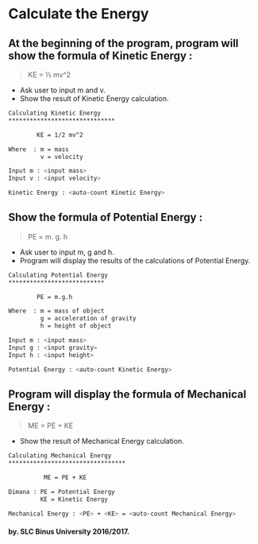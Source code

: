 # Calculate the Energy

## At the beginning of the program, program will show the formula of Kinetic Energy : 

> KE = ½ mv^2  

* Ask user to input m and v.
* Show the result of Kinetic Energy calculation.
```sh
Calculating Kinetic Energy
******************************

        KE = 1/2 mv^2

Where  : m = mass
         v = velocity

Input m : <input mass>
Input v : <input velocity>

Kinetic Energy : <auto-count Kinetic Energy>
```

## Show the  formula of Potential Energy :

> PE = m. g. h  

* Ask user to input m, g and h.
* Program will display the results of the calculations of Potential Energy.
```sh
Calculating Potential Energy
***************************

        PE = m.g.h

Where  : m = mass of object
         g = acceleration of gravity
         h = height of object

Input m : <input mass>
Input g : <input gravity>
Input h : <input height>

Potential Energy : <auto-count Kinetic Energy>
```

## Program will display the formula of Mechanical Energy :

> ME = PE + KE  

* Show the result of Mechanical Energy calculation. 
```sh
Calculating Mechanical Energy
*********************************

          ME = PE + KE

Dimana : PE = Potential Energy
         KE = Kinetic Energy

Mechanical Energy : <PE> + <KE> = <auto-count Mechanical Energy>
```

#### by. SLC Binus University 2016/2017.  